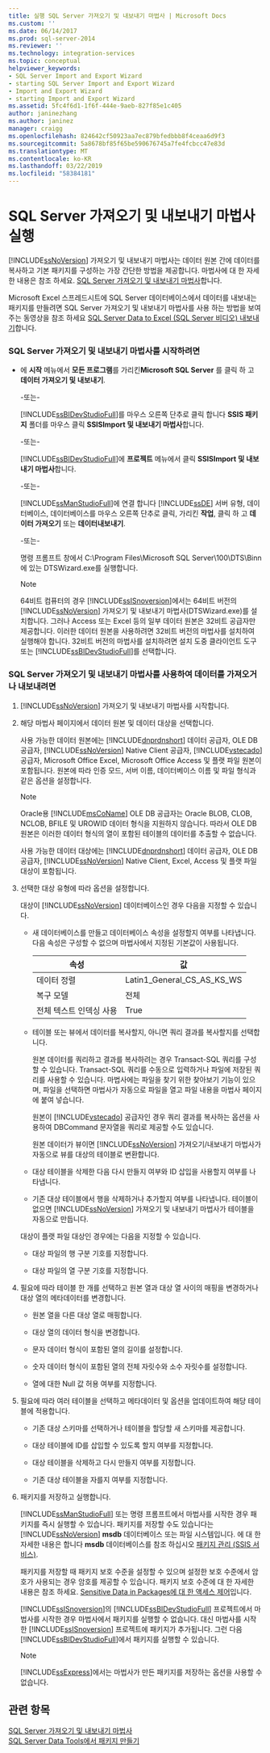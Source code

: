 ```yaml
---
title: 실행 SQL Server 가져오기 및 내보내기 마법사 | Microsoft Docs
ms.custom: ''
ms.date: 06/14/2017
ms.prod: sql-server-2014
ms.reviewer: ''
ms.technology: integration-services
ms.topic: conceptual
helpviewer_keywords:
- SQL Server Import and Export Wizard
- starting SQL Server Import and Export Wizard
- Import and Export Wizard
- starting Import and Export Wizard
ms.assetid: 5fc4f6d1-1f6f-444e-9aeb-827f85e1c405
author: janinezhang
ms.author: janinez
manager: craigg
ms.openlocfilehash: 824642cf50923aa7ec879bfedbbb8f4ceaa6d9f3
ms.sourcegitcommit: 5a8678bf85f65be590676745a7fe4fcbcc47e83d
ms.translationtype: MT
ms.contentlocale: ko-KR
ms.lasthandoff: 03/22/2019
ms.locfileid: "58384181"
---
```

# <a name="run-the-sql-server-import-and-export-wizard"></a>SQL Server 가져오기 및 내보내기 마법사 실행
  [!INCLUDE[ssNoVersion](../../includes/ssnoversion-md.md)] 가져오기 및 내보내기 마법사는 데이터 원본 간에 데이터를 복사하고 기본 패키지를 구성하는 가장 간단한 방법을 제공합니다. 마법사에 대 한 자세한 내용은 참조 하세요. [SQL Server 가져오기 및 내보내기 마법사](import-and-export-data-with-the-sql-server-import-and-export-wizard.md)합니다.  
  
 Microsoft Excel 스프레드시트에 SQL Server 데이터베이스에서 데이터를 내보내는 패키지를 만들려면 SQL Server 가져오기 및 내보내기 마법사를 사용 하는 방법을 보여 주는 동영상을 참조 하세요 [SQL Server Data to Excel (SQL Server 비디오) 내보내기](https://go.microsoft.com/fwlink/?LinkId=131024)합니다.  
  
### <a name="to-start-the-sql-server-import-and-export-wizard"></a>SQL Server 가져오기 및 내보내기 마법사를 시작하려면  
  
-   에 **시작** 메뉴에서 **모든 프로그램**를 가리킨**Microsoft SQL Server** 를 클릭 하 고 **데이터 가져오기 및 내보내기**.  
  
     -또는-  
  
     [!INCLUDE[ssBIDevStudioFull](../../includes/ssbidevstudiofull-md.md)]를 마우스 오른쪽 단추로 클릭 합니다 **SSIS 패키지** 폴더를 마우스 클릭 **SSISImport 및 내보내기 마법사**합니다.  
  
     -또는-  
  
     [!INCLUDE[ssBIDevStudioFull](../../includes/ssbidevstudiofull-md.md)]에 **프로젝트** 메뉴에서 클릭 **SSISImport 및 내보내기 마법사**합니다.  
  
     -또는-  
  
     [!INCLUDE[ssManStudioFull](../../includes/ssmanstudiofull-md.md)]에 연결 합니다 [!INCLUDE[ssDE](../../includes/ssde-md.md)] 서버 유형, 데이터베이스, 데이터베이스를 마우스 오른쪽 단추로 클릭, 가리킨 **작업**, 클릭 하 고 **데이터 가져오기** 또는 **데이터내보내기**.  
  
     -또는-  
  
     명령 프롬프트 창에서 C:\Program Files\Microsoft SQL Server\100\DTS\Binn에 있는 DTSWizard.exe를 실행합니다.  
  
    > [!NOTE]  
    >  64비트 컴퓨터의 경우 [!INCLUDE[ssISnoversion](../../includes/ssisnoversion-md.md)]에서는 64비트 버전의 [!INCLUDE[ssNoVersion](../../includes/ssnoversion-md.md)] 가져오기 및 내보내기 마법사(DTSWizard.exe)를 설치합니다. 그러나 Access 또는 Excel 등의 일부 데이터 원본은 32비트 공급자만 제공합니다. 이러한 데이터 원본을 사용하려면 32비트 버전의 마법사를 설치하여 실행해야 합니다. 32비트 버전의 마법사를 설치하려면 설치 도중 클라이언트 도구 또는 [!INCLUDE[ssBIDevStudioFull](../../includes/ssbidevstudiofull-md.md)]를 선택합니다.  
  
### <a name="to-import-or-export-data-by-using-the-sql-server-import-and-export-wizard"></a>SQL Server 가져오기 및 내보내기 마법사를 사용하여 데이터를 가져오거나 내보내려면  
  
1.  [!INCLUDE[ssNoVersion](../../includes/ssnoversion-md.md)] 가져오기 및 내보내기 마법사를 시작합니다.  
  
2.  해당 마법사 페이지에서 데이터 원본 및 데이터 대상을 선택합니다.  
  
     사용 가능한 데이터 원본에는 [!INCLUDE[dnprdnshort](../../includes/dnprdnshort-md.md)] 데이터 공급자, OLE DB 공급자, [!INCLUDE[ssNoVersion](../../includes/ssnoversion-md.md)] Native Client 공급자, [!INCLUDE[vstecado](../../includes/vstecado-md.md)] 공급자, Microsoft Office Excel, Microsoft Office Access 및 플랫 파일 원본이 포함됩니다. 원본에 따라 인증 모드, 서버 이름, 데이터베이스 이름 및 파일 형식과 같은 옵션을 설정합니다.  
  
    > [!NOTE]  
    >  Oracle용 [!INCLUDE[msCoName](../../includes/msconame-md.md)] OLE DB 공급자는 Oracle BLOB, CLOB, NCLOB, BFILE 및 UROWID 데이터 형식을 지원하지 않습니다. 따라서 OLE DB 원본은 이러한 데이터 형식의 열이 포함된 테이블의 데이터를 추출할 수 없습니다.  
  
     사용 가능한 데이터 대상에는 [!INCLUDE[dnprdnshort](../../includes/dnprdnshort-md.md)] 데이터 공급자, OLE DB 공급자, [!INCLUDE[ssNoVersion](../../includes/ssnoversion-md.md)] Native Client, Excel, Access 및 플랫 파일 대상이 포함됩니다.  
  
3.  선택한 대상 유형에 따라 옵션을 설정합니다.  
  
     대상이 [!INCLUDE[ssNoVersion](../../includes/ssnoversion-md.md)] 데이터베이스인 경우 다음을 지정할 수 있습니다.  
  
    -   새 데이터베이스를 만들고 데이터베이스 속성을 설정할지 여부를 나타냅니다. 다음 속성은 구성할 수 없으며 마법사에서 지정된 기본값이 사용됩니다.  
  
        |속성|값|  
        |--------------|-----------|  
        |데이터 정렬|Latin1_General_CS_AS_KS_WS|  
        |복구 모델|전체|  
        |전체 텍스트 인덱싱 사용|True|  
  
    -   테이블 또는 뷰에서 데이터를 복사할지, 아니면 쿼리 결과를 복사할지를 선택합니다.  
  
         원본 데이터를 쿼리하고 결과를 복사하려는 경우 Transact-SQL 쿼리를 구성할 수 있습니다. Transact-SQL 쿼리를 수동으로 입력하거나 파일에 저장된 쿼리를 사용할 수 있습니다. 마법사에는 파일을 찾기 위한 찾아보기 기능이 있으며, 파일을 선택하면 마법사가 자동으로 파일을 열고 파일 내용을 마법사 페이지에 붙여 넣습니다.  
  
         원본이 [!INCLUDE[vstecado](../../includes/vstecado-md.md)] 공급자인 경우 쿼리 결과를 복사하는 옵션을 사용하여 DBCommand 문자열을 쿼리로 제공할 수도 있습니다.  
  
         원본 데이터가 뷰이면 [!INCLUDE[ssNoVersion](../../includes/ssnoversion-md.md)] 가져오기/내보내기 마법사가 자동으로 뷰를 대상의 테이블로 변환합니다.  
  
    -   대상 테이블을 삭제한 다음 다시 만들지 여부와 ID 삽입을 사용할지 여부를 나타냅니다.  
  
    -   기존 대상 테이블에서 행을 삭제하거나 추가할지 여부를 나타냅니다. 테이블이 없으면 [!INCLUDE[ssNoVersion](../../includes/ssnoversion-md.md)] 가져오기 및 내보내기 마법사가 테이블을 자동으로 만듭니다.  
  
     대상이 플랫 파일 대상인 경우에는 다음을 지정할 수 있습니다.  
  
    -   대상 파일의 행 구분 기호를 지정합니다.  
  
    -   대상 파일의 열 구분 기호를 지정합니다.  
  
4.  필요에 따라 테이블 한 개를 선택하고 원본 열과 대상 열 사이의 매핑을 변경하거나 대상 열의 메타데이터를 변경합니다.  
  
    -   원본 열을 다른 대상 열로 매핑합니다.  
  
    -   대상 열의 데이터 형식을 변경합니다.  
  
    -   문자 데이터 형식이 포함된 열의 길이를 설정합니다.  
  
    -   숫자 데이터 형식이 포함된 열의 전체 자릿수와 소수 자릿수를 설정합니다.  
  
    -   열에 대한 Null 값 허용 여부를 지정합니다.  
  
5.  필요에 따라 여러 테이블을 선택하고 메타데이터 및 옵션을 업데이트하여 해당 테이블에 적용합니다.  
  
    -   기존 대상 스키마를 선택하거나 테이블을 할당할 새 스키마를 제공합니다.  
  
    -   대상 테이블에 ID를 삽입할 수 있도록 할지 여부를 지정합니다.  
  
    -   대상 테이블을 삭제하고 다시 만들지 여부를 지정합니다.  
  
    -   기존 대상 테이블을 자를지 여부를 지정합니다.  
  
6.  패키지를 저장하고 실행합니다.  
  
     [!INCLUDE[ssManStudioFull](../../includes/ssmanstudiofull-md.md)] 또는 명령 프롬프트에서 마법사를 시작한 경우 패키지를 즉시 실행할 수 있습니다. 패키지를 저장할 수도 있습니다는 [!INCLUDE[ssNoVersion](../../includes/ssnoversion-md.md)] **msdb** 데이터베이스 또는 파일 시스템입니다. 에 대 한 자세한 내용은 합니다 **msdb** 데이터베이스를 참조 하십시오 [패키지 관리 &#40;SSIS 서비스&#41;](../service/package-management-ssis-service.md).  
  
     패키지를 저장할 때 패키지 보호 수준을 설정할 수 있으며 설정한 보호 수준에서 암호가 사용되는 경우 암호를 제공할 수 있습니다. 패키지 보호 수준에 대 한 자세한 내용은 참조 하세요. [Sensitive Data in Packages에 대 한 액세스 제어](../security/access-control-for-sensitive-data-in-packages.md)입니다.  
  
     [!INCLUDE[ssISnoversion](../../includes/ssisnoversion-md.md)]의 [!INCLUDE[ssBIDevStudioFull](../../includes/ssbidevstudiofull-md.md)] 프로젝트에서 마법사를 시작한 경우 마법사에서 패키지를 실행할 수 없습니다. 대신 마법사를 시작한 [!INCLUDE[ssISnoversion](../../includes/ssisnoversion-md.md)] 프로젝트에 패키지가 추가됩니다. 그런 다음 [!INCLUDE[ssBIDevStudioFull](../../includes/ssbidevstudiofull-md.md)]에서 패키지를 실행할 수 있습니다.  
  
    > [!NOTE]  
    >  [!INCLUDE[ssExpress](../../includes/ssexpress-md.md)]에서는 마법사가 만든 패키지를 저장하는 옵션을 사용할 수 없습니다.  
  
## <a name="see-also"></a>관련 항목  
 [SQL Server 가져오기 및 내보내기 마법사](import-and-export-data-with-the-sql-server-import-and-export-wizard.md)   
 [SQL Server Data Tools에서 패키지 만들기](../create-packages-in-sql-server-data-tools.md)  
  
  
